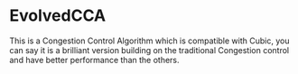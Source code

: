 # EvolvedCCA
This is a Congestion Control Algorithm which is compatible with Cubic, you can say it is a brilliant version building on the traditional Congestion control and have better performance than the others.
